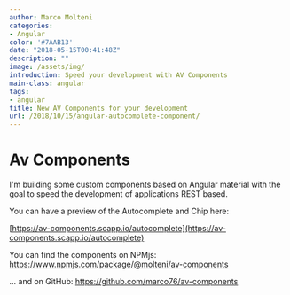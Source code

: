```yaml
---
author: Marco Molteni
categories:
- Angular
color: '#7AAB13'
date: "2018-05-15T00:41:48Z"
description: ""
image: /assets/img/
introduction: Speed your development with AV Components
main-class: angular
tags:
- angular
title: New AV Components for your development
url: /2018/10/15/angular-autocomplete-component/
---
```


# Av Components

I'm building some custom components based on Angular material with the goal to speed the development of applications REST based.

You can have a preview of the Autocomplete and Chip here:

[https://av-components.scapp.io/autocomplete](https://av-components.scapp.io/autocomplete)

You can find the components on NPMjs: https://www.npmjs.com/package/@molteni/av-components

... and on GitHub: https://github.com/marco76/av-components